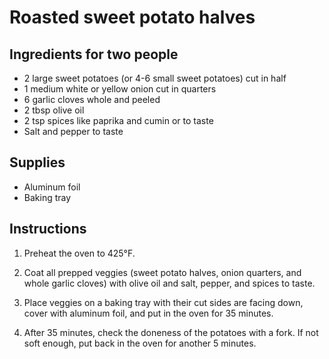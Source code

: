 # Roasted sweet potato halves

## Ingredients for two people

- 2 large sweet potatoes (or 4-6 small sweet potatoes) cut in half
- 1 medium white or yellow onion cut in quarters
- 6 garlic cloves whole and peeled
- 2 tbsp olive oil
- 2 tsp spices like paprika and cumin or to taste
- Salt and pepper to taste


## Supplies

- Aluminum foil
- Baking tray


## Instructions

1. Preheat the oven to 425°F.

2. Coat all prepped veggies (sweet potato halves, onion quarters, and whole garlic cloves) with olive oil and salt, pepper, and spices to taste.

3. Place veggies on a baking tray with their cut sides are facing down, cover with aluminum foil, and put in the oven for 35 minutes.

4. After 35 minutes, check the doneness of the potatoes with a fork. If not soft enough, put back in the oven for another 5 minutes.
